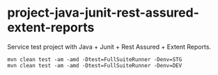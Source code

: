 # project-java-junit-rest-assured-extent-reports

Service test project with Java + Junit + Rest Assured + Extent Reports.

```shell
mvn clean test -am -amd -Dtest=FullSuiteRunner -Denv=STG
mvn clean test -am -amd -Dtest=FullSuiteRunner -Denv=DEV
```
